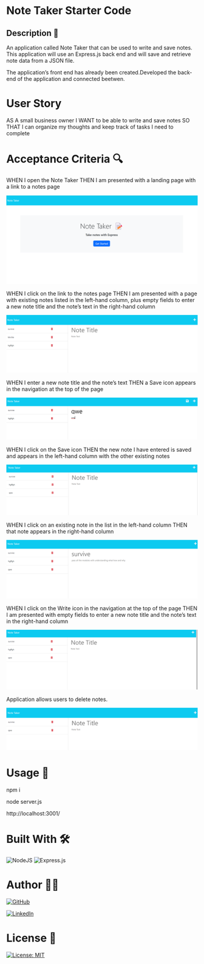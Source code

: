 # Note Taker Starter Code

## Description 📖

An application called Note Taker that can be used to write and save notes. This application will use an Express.js back end and will save and retrieve note data from a JSON file.

The application’s front end has already been created.Developed the back-end of the application and connected beetwen.


# User Story

AS A small business owner
I WANT to be able to write and save notes
SO THAT I can organize my thoughts and keep track of tasks I need to complete

# Acceptance Criteria 🔍


WHEN I open the Note Taker
THEN I am presented with a landing page with a link to a notes page

![alt text](./public/assets/images/1.png)

WHEN I click on the link to the notes page
THEN I am presented with a page with existing notes listed in the left-hand column, plus empty fields to enter a new note title and the note’s text in the right-hand column

![alt text](./public/assets/images/2.png)

WHEN I enter a new note title and the note’s text
THEN a Save icon appears in the navigation at the top of the page

![alt text](./public/assets/images/3.png)

WHEN I click on the Save icon
THEN the new note I have entered is saved and appears in the left-hand column with the other existing notes

![alt text](./public/assets/images/4.png)

WHEN I click on an existing note in the list in the left-hand column
THEN that note appears in the right-hand column

![alt text](./public/assets/images/5.png)

WHEN I click on the Write icon in the navigation at the top of the page
THEN I am presented with empty fields to enter a new note title and the note’s text in the right-hand column

![alt text](./public/assets/images/6.png)

Application allows users to delete notes.

![alt text](./public/assets/images/7.png)


# Usage 🔌

npm i

node server.js

http://localhost:3001/

# Built With 🛠

![NodeJS](https://img.shields.io/badge/node.js-6DA55F?style=for-the-badge&logo=node.js&logoColor=white)
![Express.js](https://img.shields.io/badge/express.js-%23404d59.svg?style=for-the-badge&logo=express&logoColor=%2361DAFB)

# Author 👩‍💻

[![GitHub](https://img.shields.io/badge/github-%23121011.svg?style=for-the-badge&logo=github&logoColor=white)][1]

[1]: https://github.com/poucoLouco

[![LinkedIn](https://img.shields.io/badge/linkedin-%230077B5.svg?style=for-the-badge&logo=linkedin&logoColor=white)][2]

[2]:https://www.linkedin.com/in/roksolana-odynak-25728025a






# License 📄

[![License: MIT](https://img.shields.io/badge/License-MIT-yellow.svg)](https://opensource.org/licenses/MIT)